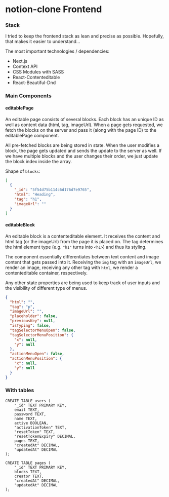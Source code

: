 # notion-clone Frontend

### Stack

I tried to keep the frontend stack as lean and precise as possible. Hopefully, that makes it easier to understand...

The most important technologies / dependencies:

- Next.js
- Context API
- CSS Modules with SASS
- React-Contenteditable
- React-Beautiful-Dnd

### Main Components

#### editablePage

An editable page consists of several blocks. Each block has an unique ID as well as content data (html, tag, imageUrl). When a page gets requested, we fetch the blocks on the server and pass it (along with the page ID) to the editablePage component.

All pre-fetched blocks are being stored in state. When the user modifies a block, the page gets updated and sends the update to the server as well. If we have multiple blocks and the user changes their order, we just update the block index inside the array.

Shape of `blocks`:

```json
[
  {
    "_id": "5f54d75b114c6d176d7e9765",
    "html": "Heading",
    "tag": "h1",
    "imageUrl": ""
  }
]
```

#### editableBlock

An editable block is a contenteditable element. It receives the content and html tag (or the imageUrl) from the page it is placed on. The tag determines the html element type (e.g. `"h1"` turns into `<h1>`) and thus its styling.

The component essentially differentiates between text content and image content that gets passed into it. Receiving the `img` tag with an `imageUrl`, we render an image, receiving any other tag with `html`, we render a contenteditable container, respectively.

Any other state properties are being used to keep track of user inputs and the visibility of different type of menus.

```json
{
  "html": "",
  "tag": "p",
  "imageUrl": "",
  "placeholder": false,
  "previousKey": null,
  "isTyping": false,
  "tagSelectorMenuOpen": false,
  "tagSelectorMenuPosition": {
    "x": null,
    "y": null
  },
  "actionMenuOpen": false,
  "actionMenuPosition": {
    "x": null,
    "y": null
  }
}
```

### With tables

```
CREATE TABLE users (
    "_id" TEXT PRIMARY KEY,
    email TEXT,
    password TEXT,
    name TEXT,
    active BOOLEAN,
    "activationToken" TEXT,
    "resetToken" TEXT,
    "resetTokenExpiry" DECIMAL,
    pages TEXT,
    "createdAt" DECIMAL,
    "updatedAt" DECIMAL
);

CREATE TABLE pages (
    "_id" TEXT PRIMARY KEY,
    blocks TEXT,
    creator TEXT,
    "createdAt" DECIMAL,
    "updatedAt" DECIMAL
);
```